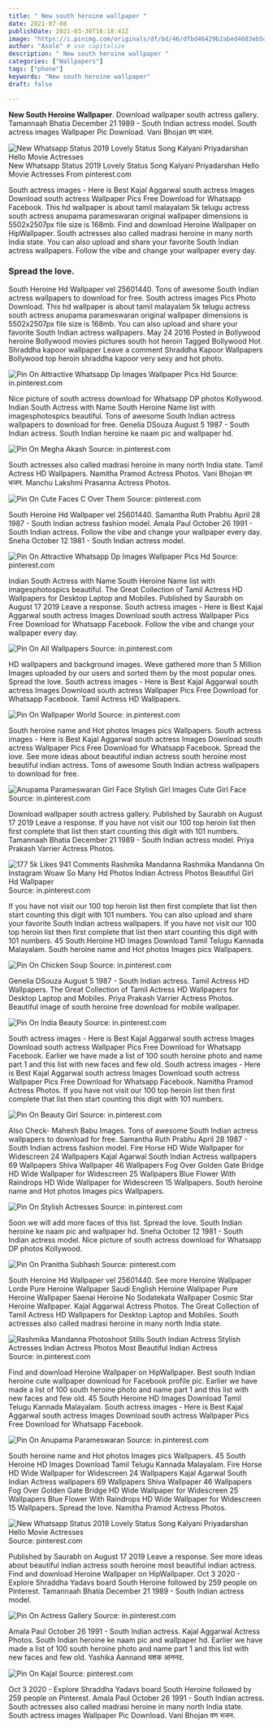 ```yaml
---
title: " New south heroine wallpaper "
date: 2021-07-08
publishDate: 2021-03-30T16:18:41Z
image: "https://i.pinimg.com/originals/df/bd/46/dfbd46429b2abed4683eb5d118665a46.jpg"
author: "Asole" # use capitalize
description: " New south heroine wallpaper "
categories: ["Wallpapers"]
tags: ["phone"]
keywords: "New south heroine wallpaper"
draft: false

---
```



**New South Heroine Wallpaper**. Download wallpaper south actress gallery. Tamannaah Bhatia December 21 1989 - South Indian actress model. South actress images Wallpaper Pic Download. Vani Bhojan वण भजन.

![New Whatsapp Status 2019 Lovely Status Song Kalyani Priyadarshan Hello Movie Actresses](https://i.pinimg.com/originals/42/0d/5a/420d5a4544fdc678e3b08e3a0a32b1ba.jpg "New Whatsapp Status 2019 Lovely Status Song Kalyani Priyadarshan Hello Movie Actresses")
New Whatsapp Status 2019 Lovely Status Song Kalyani Priyadarshan Hello Movie Actresses From pinterest.com


South actress images - Here is Best Kajal Aggarwal south actress Images Download south actress Wallpaper Pics Free Download for Whatsapp Facebook. This hd wallpaper is about tamil malayalam 5k telugu actress south actress anupama parameswaran original wallpaper dimensions is 5502x2507px file size is 168mb. Find and download Heroine Wallpaper on HipWallpaper. South actresses also called madrasi heroine in many north India state. You can also upload and share your favorite South Indian actress wallpapers. Follow the vibe and change your wallpaper every day.

### Spread the love.

South Heroine Hd Wallpaper vel 25601440. Tons of awesome South Indian actress wallpapers to download for free. South actress images Pics Photo Download. This hd wallpaper is about tamil malayalam 5k telugu actress south actress anupama parameswaran original wallpaper dimensions is 5502x2507px file size is 168mb. You can also upload and share your favorite South Indian actress wallpapers. May 24 2016 Posted in Bollywood heroine Bollywood movies pictures south hot heroin Tagged Bollywood Hot Shraddha kapoor wallpaper Leave a comment Shraddha Kapoor Wallpapers Bollywood top heroin shraddha kapoor very sexy and hot photo.


![Pin On Attractive Whatsapp Dp Images Wallpaper Pics Hd](https://i.pinimg.com/564x/13/cc/05/13cc057cac7c929f347bfe8777de9674.jpg "Pin On Attractive Whatsapp Dp Images Wallpaper Pics Hd")
Source: in.pinterest.com

Nice picture of south actress download for Whatsapp DP photos Kollywood. Indian South Actress with Name South Heroine Name list with imagesphotospics beautiful. Tons of awesome South Indian actress wallpapers to download for free. Genelia DSouza August 5 1987 - South Indian actress. South Indian heroine ke naam pic and wallpaper hd.

![Pin On Megha Akash](https://i.pinimg.com/736x/9a/b8/3f/9ab83ff2c6a24cb5ffc512906bfd2c18.jpg "Pin On Megha Akash")
Source: in.pinterest.com

South actresses also called madrasi heroine in many north India state. Tamil Actress HD Wallpapers. Namitha Pramod Actress Photos. Vani Bhojan वण भजन. Manchu Lakshmi Prasanna Actress Photos.

![Pin On Cute Faces C Over Them](https://i.pinimg.com/originals/1c/53/de/1c53deb1c5789841045c6d098e60c0bf.jpg "Pin On Cute Faces C Over Them")
Source: pinterest.com

South Heroine Hd Wallpaper vel 25601440. Samantha Ruth Prabhu April 28 1987 - South Indian actress fashion model. Amala Paul October 26 1991 - South Indian actress. Follow the vibe and change your wallpaper every day. Sneha October 12 1981 - South Indian actress model.

![Pin On Attractive Whatsapp Dp Images Wallpaper Pics Hd](https://i.pinimg.com/originals/a6/3b/0c/a63b0c1566afc8f4a91e07395b78bd67.jpg "Pin On Attractive Whatsapp Dp Images Wallpaper Pics Hd")
Source: pinterest.com

Indian South Actress with Name South Heroine Name list with imagesphotospics beautiful. The Great Collection of Tamil Actress HD Wallpapers for Desktop Laptop and Mobiles. Published by Saurabh on August 17 2019 Leave a response. South actress images - Here is Best Kajal Aggarwal south actress Images Download south actress Wallpaper Pics Free Download for Whatsapp Facebook. Follow the vibe and change your wallpaper every day.

![Pin On All Wallpapers](https://i.pinimg.com/originals/22/92/1b/22921be8429604da4b3b448f8dd6546d.png "Pin On All Wallpapers")
Source: in.pinterest.com

HD wallpapers and background images. Weve gathered more than 5 Million Images uploaded by our users and sorted them by the most popular ones. Spread the love. South actress images - Here is Best Kajal Aggarwal south actress Images Download south actress Wallpaper Pics Free Download for Whatsapp Facebook. Tamil Actress HD Wallpapers.

![Pin On Wallpaper World](https://i.pinimg.com/originals/0e/29/9b/0e299bd841559431652180a43d3c09aa.jpg "Pin On Wallpaper World")
Source: in.pinterest.com

South heroine name and Hot photos Images pics Wallpapers. South actress images - Here is Best Kajal Aggarwal south actress Images Download south actress Wallpaper Pics Free Download for Whatsapp Facebook. Spread the love. See more ideas about beautiful indian actress south heroine most beautiful indian actress. Tons of awesome South Indian actress wallpapers to download for free.

![Anupama Parameswaran Girl Face Stylish Girl Images Cute Girl Face](https://i.pinimg.com/736x/f2/bc/e4/f2bce45d15bb4e397e94b07253741a2b.jpg "Anupama Parameswaran Girl Face Stylish Girl Images Cute Girl Face")
Source: in.pinterest.com

Download wallpaper south actress gallery. Published by Saurabh on August 17 2019 Leave a response. If you have not visit our 100 top heroin list then first complete that list then start counting this digit with 101 numbers. Tamannaah Bhatia December 21 1989 - South Indian actress model. Priya Prakash Varrier Actress Photos.

![177 5k Likes 941 Comments Rashmika Mandanna Rashmika Mandanna On Instagram Woaw So Many Hd Photos Indian Actress Photos Beautiful Girl Hd Wallpaper](https://i.pinimg.com/originals/cc/16/88/cc1688fb9a161a470a3e8d9d2aa602df.jpg "177 5k Likes 941 Comments Rashmika Mandanna Rashmika Mandanna On Instagram Woaw So Many Hd Photos Indian Actress Photos Beautiful Girl Hd Wallpaper")
Source: in.pinterest.com

If you have not visit our 100 top heroin list then first complete that list then start counting this digit with 101 numbers. You can also upload and share your favorite South Indian actress wallpapers. If you have not visit our 100 top heroin list then first complete that list then start counting this digit with 101 numbers. 45 South Heroine HD Images Download Tamil Telugu Kannada Malayalam. South heroine name and Hot photos Images pics Wallpapers.

![Pin On Chicken Soup](https://i.pinimg.com/originals/de/8c/34/de8c346fe6ba5b973327e121708dc738.jpg "Pin On Chicken Soup")
Source: in.pinterest.com

Genelia DSouza August 5 1987 - South Indian actress. Tamil Actress HD Wallpapers. The Great Collection of Tamil Actress HD Wallpapers for Desktop Laptop and Mobiles. Priya Prakash Varrier Actress Photos. Beautiful image of south heroine free download for mobile wallpaper.

![Pin On India Beauty](https://i.pinimg.com/originals/c8/e6/29/c8e62922b8d5459c639d2e286107a5bd.jpg "Pin On India Beauty")
Source: in.pinterest.com

South actress images - Here is Best Kajal Aggarwal south actress Images Download south actress Wallpaper Pics Free Download for Whatsapp Facebook. Earlier we have made a list of 100 south heroine photo and name part 1 and this list with new faces and few old. South actress images - Here is Best Kajal Aggarwal south actress Images Download south actress Wallpaper Pics Free Download for Whatsapp Facebook. Namitha Pramod Actress Photos. If you have not visit our 100 top heroin list then first complete that list then start counting this digit with 101 numbers.

![Pin On Beauty Girl](https://i.pinimg.com/originals/25/0a/ea/250aeaa00702d38c66b235d99ae9d503.jpg "Pin On Beauty Girl")
Source: in.pinterest.com

Also Check- Mahesh Babu Images. Tons of awesome South Indian actress wallpapers to download for free. Samantha Ruth Prabhu April 28 1987 - South Indian actress fashion model. Fire Horse HD Wide Wallpaper for Widescreen 24 Wallpapers Kajal Agarwal South Indian Actress wallpapers 69 Wallpapers Shiva Wallpaper 46 Wallpapers Fog Over Golden Gate Bridge HD Wide Wallpaper for Widescreen 25 Wallpapers Blue Flower With Raindrops HD Wide Wallpaper for Widescreen 15 Wallpapers. South heroine name and Hot photos Images pics Wallpapers.

![Pin On Stylish Actresses](https://i.pinimg.com/736x/a8/8c/15/a88c1503410111cab9806e925f833f35.jpg "Pin On Stylish Actresses")
Source: in.pinterest.com

Soon we will add more faces of this list. Spread the love. South Indian heroine ke naam pic and wallpaper hd. Sneha October 12 1981 - South Indian actress model. Nice picture of south actress download for Whatsapp DP photos Kollywood.

![Pin On Pranitha Subhash](https://i.pinimg.com/originals/e9/1d/18/e91d185b00ef4f183ddb0f498fa0610d.jpg "Pin On Pranitha Subhash")
Source: pinterest.com

South Heroine Hd Wallpaper vel 25601440. See more Heroine Wallpaper Lorde Pure Heroine Wallpaper Saudi English Heroine Wallpaper Pure Heroine Wallpaper Saenai Heroine No Sodatekata Wallpaper Cosmic Star Heroine Wallpaper. Kajal Aggarwal Actress Photos. The Great Collection of Tamil Actress HD Wallpapers for Desktop Laptop and Mobiles. South actresses also called madrasi heroine in many north India state.

![Rashmika Mandanna Photoshoot Stills South Indian Actress Stylish Actresses Indian Actress Photos Most Beautiful Indian Actress](https://i.pinimg.com/originals/ea/05/74/ea05741f5eb918e3a9e6f5e7d0c3a65e.jpg "Rashmika Mandanna Photoshoot Stills South Indian Actress Stylish Actresses Indian Actress Photos Most Beautiful Indian Actress")
Source: in.pinterest.com

Find and download Heroine Wallpaper on HipWallpaper. Best south Indian heroine cute wallpaper download for Facebook profile pic. Earlier we have made a list of 100 south heroine photo and name part 1 and this list with new faces and few old. 45 South Heroine HD Images Download Tamil Telugu Kannada Malayalam. South actress images - Here is Best Kajal Aggarwal south actress Images Download south actress Wallpaper Pics Free Download for Whatsapp Facebook.

![Pin On Anupama Parameswaran](https://i.pinimg.com/originals/59/70/16/5970169d26f0391b07cd5d4cd8dd696d.jpg "Pin On Anupama Parameswaran")
Source: in.pinterest.com

South heroine name and Hot photos Images pics Wallpapers. 45 South Heroine HD Images Download Tamil Telugu Kannada Malayalam. Fire Horse HD Wide Wallpaper for Widescreen 24 Wallpapers Kajal Agarwal South Indian Actress wallpapers 69 Wallpapers Shiva Wallpaper 46 Wallpapers Fog Over Golden Gate Bridge HD Wide Wallpaper for Widescreen 25 Wallpapers Blue Flower With Raindrops HD Wide Wallpaper for Widescreen 15 Wallpapers. Spread the love. Namitha Pramod Actress Photos.

![New Whatsapp Status 2019 Lovely Status Song Kalyani Priyadarshan Hello Movie Actresses](https://i.pinimg.com/originals/42/0d/5a/420d5a4544fdc678e3b08e3a0a32b1ba.jpg "New Whatsapp Status 2019 Lovely Status Song Kalyani Priyadarshan Hello Movie Actresses")
Source: pinterest.com

Published by Saurabh on August 17 2019 Leave a response. See more ideas about beautiful indian actress south heroine most beautiful indian actress. Find and download Heroine Wallpaper on HipWallpaper. Oct 3 2020 - Explore Shraddha Yadavs board South Heroine followed by 259 people on Pinterest. Tamannaah Bhatia December 21 1989 - South Indian actress model.

![Pin On Actress Gallery](https://i.pinimg.com/736x/ff/1e/b6/ff1eb6fb63bbf3bb07aadfb3e9368427.jpg "Pin On Actress Gallery")
Source: in.pinterest.com

Amala Paul October 26 1991 - South Indian actress. Kajal Aggarwal Actress Photos. South Indian heroine ke naam pic and wallpaper hd. Earlier we have made a list of 100 south heroine photo and name part 1 and this list with new faces and few old. Yashika Aannand यशक आननद.

![Pin On Kajal](https://i.pinimg.com/originals/df/bd/46/dfbd46429b2abed4683eb5d118665a46.jpg "Pin On Kajal")
Source: pinterest.com

Oct 3 2020 - Explore Shraddha Yadavs board South Heroine followed by 259 people on Pinterest. Amala Paul October 26 1991 - South Indian actress. South actresses also called madrasi heroine in many north India state. South actress images Wallpaper Pic Download. Vani Bhojan वण भजन.


